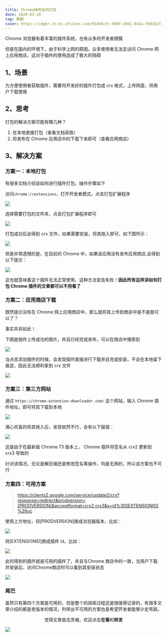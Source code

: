 ```yaml
---
title: Chrome插件如何打包
date: 2020-03-10
tag: 聊聊
cover: https://imgkr.cn-bj.ufileos.com/93db5cfc-998f-4981-842a-fb01b1f3a946.png
---
```


Chrome 浏览器有着丰富的插件系统，也有众多的开发者拥簇

但是在国内的环境下，由于科学上网的原因，众多使用者无法去访问 Chrome 网上应用商店，这对于插件的使用造成了极大的阻碍

## 1、场景

为方便使用者获取插件，需要将开发好的插件打包成 crx 格式，上传网盘，供用户下载使用

## 2、思考

打包的解决方案可能有哪几种？

1. 在本地直接打包（查看文档获取）
2. 将发布在 Chrome 应用店中的下载下来即可（查看应用商店）

## 3、解决方案

### 方案一：本地打包

有很多文档介绍该如何进行插件打包，操作步骤如下

访问`chrome://extensions`，打开开发者模式，点击打包扩展程序

![](https://imgkr.cn-bj.ufileos.com/0f4e4992-c514-4188-b170-7ff4299b7e42.png)

选择需要打包的文件夹，点击打包扩展程序即可

![](https://imgkr.cn-bj.ufileos.com/5fe2f2eb-1cac-4997-867c-15c1f40c6e9b.png)

打包成功后会得到 crx 文件，如果需要安装，将其拖入即可，如下图所示：

![](https://imgkr.cn-bj.ufileos.com/5594c08a-e90c-49c2-81cc-ac53ec2a9f8b.png)

但是非常遗憾的是，在目前的 Chrome 中，如果该应用没有发布应用商店,会得到以下提示：

![](https://imgkr.cn-bj.ufileos.com/47f06e37-b9a9-4e85-8e5c-ade8c7947c1c.png)

这也就意味着这个插件无法正常使用，这种方法宣告失败！**因此所有这样讲如何打包 Chrome 插件的文章都可以不用看了**

### 方案二：应用商店下载

既然提示没有在 Chrome 网上应用商店中，那么就将其上传到商店中是不是就可以了？

事实并非如此！

下图是插件上传成功的图片，并且已经完成发布，可以在商店中搜索到

![](https://imgkr.cn-bj.ufileos.com/53040a15-baa5-4373-a25e-da078e1a55b9.png)

当点击添加插件的时候，会发现插件直接进行下载并且完成安装，不会在本地留下痕迹，因此无法顺利拿到 crx 文件

![](https://imgkr.cn-bj.ufileos.com/c0b402c0-7bc3-4691-851d-e6258cab70eb.png)

### 方案三：第三方网站

通过 `https://chrome-extension-downloader.com/` 这个网站，输入 Chrome 插件地址，即可将其下载到本地

![](https://imgkr.cn-bj.ufileos.com/f6fa2429-832a-4e11-8d23-0892d792151f.png)

满心欢喜的将其拖入后，发现依然不行，会有以下报错：

![](https://imgkr.cn-bj.ufileos.com/d9377f49-5a47-4a96-9616-1ed4f4f7b028.png)

这是由于在最新版 Chrome 73 版本上， Chrome 插件将签名从 crx2 更新到 crx3 导致的

针对该情况，无论是解压缩还是修改签名等操作，均是无用的，所以该方案也不可行

### 方案四：可用方案

> https://clients2.google.com/service/update2/crx?response=redirect&prodversion=[PRODVERSION]&acceptformat=crx2,crx3&x=id%3D[EXTENSIONID]%26uc

使用上方地址，将[PRODVERSION]换成浏览器版本，比如：

![](https://imgkr.cn-bj.ufileos.com/840f7ac8-2225-4fbd-b60a-20a990497d0a.png)

将[EXTENSIONID]换成插件 id，比如：

![](https://imgkr.cn-bj.ufileos.com/cf430dc1-1d0a-4d39-8640-86308e7355f6.png)

此时得到的插件就是可用的插件了，并且与Chrome 商店中的一致，当用户下载并安装后，访问Chrome商店时可以看到其安装状态

![](https://imgkr.cn-bj.ufileos.com/16ebd63c-dff9-4048-8882-ae71b749f1fc.png)

### 尾巴

虽然只有第四个方案是可用的，但是整个的探索过程还是很值得记录的，有很多文章介绍的都是老版本的情况，列举出不可用的方案也是希望开发者能够少走弯路。

<span style="display:block;text-align:center;">觉得文章直击灵魂，欢迎点击<strong>在看</strong>和<strong>转发</strong></span>

![](https://imgkr.cn-bj.ufileos.com/c3690018-4a92-4766-ac7e-ac54dd54c093.jpg)


